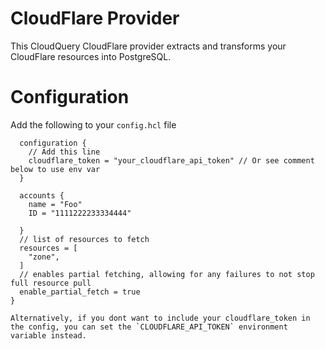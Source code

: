 # CloudFlare Provider

This CloudQuery CloudFlare provider extracts and transforms your CloudFlare resources into PostgreSQL.
# Configuration


Add the following to your `config.hcl` file

```provider "cloudflare" {
  configuration {
    // Add this line    
    cloudflare_token = "your_cloudflare_api_token" // Or see comment below to use env var
  }
   
  accounts {
    name = "Foo"
    ID = "1111222233334444"

  }
  // list of resources to fetch
  resources = [
    "zone",
  ]
  // enables partial fetching, allowing for any failures to not stop full resource pull
  enable_partial_fetch = true
}

Alternatively, if you dont want to include your cloudflare_token in the config, you can set the `CLOUDFLARE_API_TOKEN` environment variable instead.